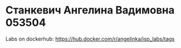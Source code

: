 # Станкевич Ангелина Вадимовна 053504

Labs on dockerhub: https://hub.docker.com/r/angelinka/isp_labs/tags
